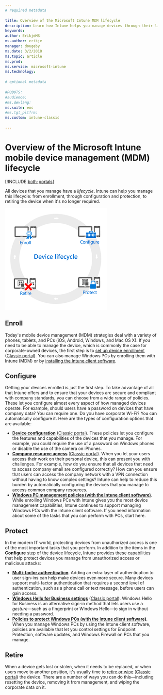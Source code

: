 ```yaml
---
# required metadata

title: Overview of the Microsoft Intune MDM lifecycle 
description: Learn how Intune helps you manage devices through their lifecycle - from enrollment, through configuration, to eventual retirement.
keywords:
author: ErikjeMS
ms.author: erikje
manager: dougeby
ms.date: 3/2/2018
ms.topic: article
ms.prod:
ms.service: microsoft-intune
ms.technology:

# optional metadata

#ROBOTS:
#audience:
#ms.devlang:
ms.suite: ems
#ms.tgt_pltfrm:
ms.custom: intune-classic

---
```


# Overview of the Microsoft Intune mobile device management (MDM) lifecycle

[!INCLUDE [both-portals](./includes/note-for-both-portals.md)]

All devices that you manage have a *lifecycle*. Intune can help you manage this lifecycle: from enrollment, through configuration and protection, to retiring the device when it's no longer required.

![The device lifecycle](./media/device-lifecycle.png "the Intune device lifecycle")

## Enroll
Today's mobile device management (MDM) strategies deal with a variety of phones, tablets, and PCs (iOS, Android, Windows, and Mac OS X). If you need to be able to manage the device, which is commonly the case for corporate-owned devices, the first step is to [set up device enrollment](device-enrollment.md) ([Classic portal](/intune-classic/deploy-use/enroll-devices-in-microsoft-intune)). You can also manage Windows PCs by enrolling them with Intune (MDM) or by [installing the Intune client software](/intune-classic/deploy-use/manage-windows-pcs-with-microsoft-intune).

## Configure
Getting your devices enrolled is just the first step. To take advantage of all that Intune offers and to ensure that your devices are secure and compliant with company standards, you can choose from a wide range of policies. These let you configure almost every aspect of how managed devices operate. For example, should users have a password on devices that have company data? You can require one. Do you have corporate Wi-Fi? You can automatically configure it. Here are the types of configuration options that are available:

- [**Device configuration**](device-profiles.md) ([Classic portal](/intune-classic/deploy-use/manage-settings-and-features-on-your-devices-with-microsoft-intune-policies)). These policies let you configure the features and capabilities of the devices that you manage. For example, you could require the use of a password on Windows phones or disable the use of the camera on iPhones.
- [**Company resource access**](device-profiles.md) ([Classic portal](/intune-classic/deploy-use/enable-access-to-company-resources-with-microsoft-intune)). When you let your users access their work on their personal device, this can present you with challenges. For example, how do you ensure that all devices that need to access company email are configured correctly? How can you ensure that users can access the company network with a VPN connection without having to know complex settings? Intune can help to reduce this burden by automatically configuring the devices that you manage to access common company resources.
- [**Windows PC management policies (with the Intune client software)**](/intune-classic/deploy-use/common-windows-pc-management-tasks-with-the-microsoft-intune-computer-client). While enrolling Windows PCs with Intune gives you the most device management capabilities, Intune continues to support managing Windows PCs with the Intune client software. If you need information about some of the tasks that you can perform with PCs, start here.

## Protect
In the modern IT world, protecting devices from unauthorized access is one of the most important tasks that you perform. In addition to the items in the **Configure** step of the device lifecycle, Intune provides these capabilities that help protect devices you manage from unauthorized access or malicious attacks:
- [**Multi-factor authentication**](/intune-classic/deploy-use/protect-your-devices-with-microsoft-intune). Adding an extra layer of authentication to user sign-ins can help make devices even more secure. Many devices support multi-factor authentication that requires a second level of authentication, such as a phone call or text message, before users can gain access.
- [**Windows Hello for Business settings**](windows-hello.md) ([Classic portal](/intune-classic/deploy-use/control-microsoft-passport-settings-on-devices-with-microsoft-intune)). Windows Hello for Business is an alternative sign-in method that lets users use a *gesture*—such as a fingerprint or Windows Hello—to sign in without needing a password.
- [**Policies to protect Windows PCs (with the Intune client software)**](/intune-classic/deploy-use/policies-to-protect-windows-pcs-in-microsoft-intune). When you manage Windows PCs by using the Intune client software, policies are available that let you control settings for Endpoint Protection, software updates, and Windows Firewall on PCs that you manage.

## Retire
When a device gets lost or stolen, when it needs to be replaced, or when users move to another position, it's usually time to [retire or wipe](device-management.md) ([Classic portal](/intune-classic/deploy-use/use-remote-wipe-to-help-protect-data-using-microsoft-intune)) the device. There are a number of ways you can do this—including resetting the device, removing it from management, and wiping the corporate data on it.
